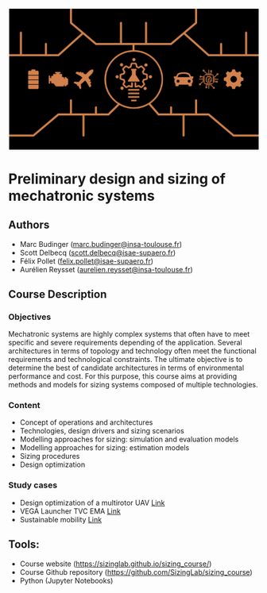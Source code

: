![](../images/header.jpg)

# Preliminary design and sizing of mechatronic systems

## Authors
- Marc Budinger (marc.budinger@insa-toulouse.fr)
- Scott Delbecq (scott.delbecq@isae-supaero.fr)
- Félix Pollet  (felix.pollet@isae-supaero.fr)
- Aurélien Reysset  (aurelien.reysset@insa-toulouse.fr)

## Course Description

### Objectives
Mechatronic systems are highly complex systems that often have to meet specific and severe requirements depending of the application.
Several architectures in terms of topology and technology often meet the functional requirements and technological constraints.
The ultimate objective is to determine the best of candidate architectures in terms of environmental performance and cost.
For this purpose, this course aims at providing methods and models for sizing systems composed of multiple technologies.

### Content
- Concept of operations and architectures
- Technologies, design drivers and sizing scenarios
- Modelling approaches for sizing: simulation and evaluation models
- Modelling approaches for sizing: estimation models
- Sizing procedures
- Design optimization

### Study cases
- Design optimization of a multirotor UAV [Link](https://sizinglab.github.io/sizing_course/laboratories/Lab-multirotor/summary.html)
- VEGA Launcher TVC EMA [Link](https://sizinglab.github.io/sizing_course/laboratories/Lab-vega/summary.html)
- Sustainable mobility [Link](https://sizinglab.github.io/sizing_course/laboratories/Lab-mobility/summary.html)

## Tools:
- Course website (https://sizinglab.github.io/sizing_course/)
- Course Github repository (https://github.com/SizingLab/sizing_course)
- Python (Jupyter Notebooks)